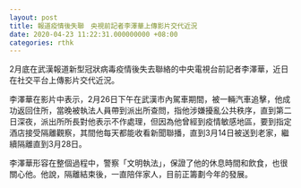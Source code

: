 ```yaml
---
layout: post
title: 報道疫情後失聯　央視前記者李澤華上傳影片交代近況
date: 2020-04-23 11:22:31.000000000 +08:00
categories: rthk
---
```


2月底在武漢報道新型冠狀病毒疫情後失去聯絡的中央電視台前記者李澤華，近日在社交平台上傳影片交代近況。

李澤華在影片中表示，2月26日下午在武漢市內駕車期間，被一輛汽車追擊，他成功返回住所，當晚被執法人員帶到派出所查問，指他涉嫌擾亂公共秩序，直到第二日深夜，派出所所長對他表示不作處理，但因為他曾經到疫情敏感地區，要到指定酒店接受隔離觀察，其間他每天都能收看新聞聯播，直到3月14日被送到老家，繼續隔離直到3月28日。

李澤華形容在整個過程中，警察「文明執法」，保證了他的休息時間和飲食，也很關心他。他說，隔離結束後，一直陪伴家人，目前正籌劃今年的發展。
